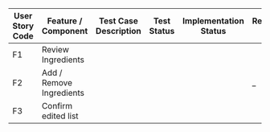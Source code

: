 | User Story Code | Feature / Component      | Test Case Description | Test Status | Implementation Status | Refactoring Notes |
|-----------------|--------------------------|----------------------|------------|----------------------|-------------|
| F1              | Review Ingredients       | | | | |
| F2              | Add / Remove Ingredients | | | |_|
| F3              | Confirm edited list      | | | | |